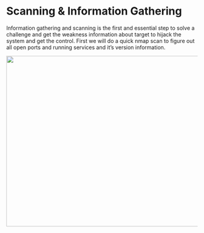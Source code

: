 # Scanning & Information Gathering

Information gathering and scanning is the first and essential step to solve a challenge and get the weakness information about target to hijack the system and get the control. First we will do a quick nmap scan to figure out all open ports and running services and it’s version information.

<img alt="" class="bg hc hd c" width="1000" height="450" loading="lazy" role="presentation" src="https://i.ibb.co/gMV3q98/Academy-i.png"></img>
